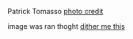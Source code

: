 



Patrick Tomasso [photo credit](https://unsplash.com/photos/lighted-vintage-light-bulbs-1NTFSnV-KLs)

image was ran thoght [dither me this](https://doodad.dev/dither-me-this/)